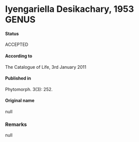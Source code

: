 Iyengariella Desikachary, 1953 GENUS
=======

#### Status
ACCEPTED

#### According to
The Catalogue of Life, 3rd January 2011

#### Published in
Phytomorph. 3(3): 252.

#### Original name
null

### Remarks
null